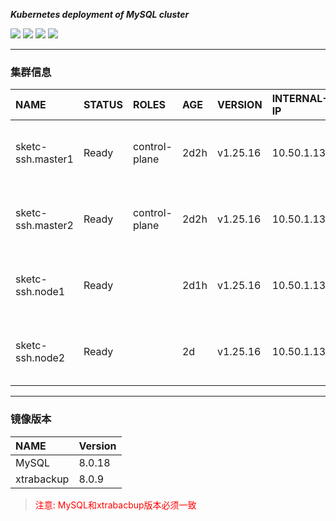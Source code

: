  <p align="left">
<b><i>Kubernetes deployment of MySQL cluster </i></b>
</p>
<p align="left">
<a herf="https://img.shields.io/badge/CNCF-Kubernetes-informational?style=flat&logo=Kubernetes&color=777BB4"><img src="https://img.shields.io/badge/CNCF-Kubernetes-informational?style=flat&logo=Kubernetes&color=777BB4"></a>
<a href="https://img.shields.io/github/issues/sush-sketc/Kubernetes-study-doc"><img src="https://img.shields.io/github/issues/sush-sketc/Kubernetes-study-doc"></a>
<a href="https://img.shields.io/github/license/sush-sketc/Kubernetes-study-doc"><img src="https://img.shields.io/github/license/sush-sketc/Kubernetes-study-doc"></a>
<a herf="https://img.shields.io/badge/mysql-db-v1?style=flat-square&logo=MySQL&labelColor=hsl&color=rgb"><img src="https://img.shields.io/badge/mysql-db-v1?style=flat-square&logo=MySQL&labelColor=hsl&color=rgb"></a>
</p>

---
### 集群信息

| NAME | STATUS | ROLES | AGE | VERSION | INTERNAL-IP | EXTERNAL-IP | OS-IMAGE | KERNEL-VERSION | CONTAINER-RUNTIME
| :-- | :-- | :-- | :-- | :-- | :-- | :-- | :-- | :-- | :-- | 
| sketc-ssh.master1 | Ready | control-plane | 2d2h | v1.25.16 | 10.50.1.130 | <none> | Rocky Linux 9.4 (Blue Onyx) | 5.14.0-427.40.1.el9_4.aarch64 | containerd://1.6.36
| sketc-ssh.master2 | Ready | control-plane | 2d2h | v1.25.16 | 10.50.1.134 | <none> | Rocky Linux 9.4 (Blue Onyx) | 5.14.0-427.40.1.el9_4.aarch64 | containerd://1.6.36
| sketc-ssh.node1 | Ready | <none> | 2d1h | v1.25.16 | 10.50.1.131 | <none> | Rocky Linux 9.4 (Blue Onyx) | 5.14.0-427.40.1.el9_4.aarch64 | containerd://1.6.36
| sketc-ssh.node2 | Ready | <none> | 2d | v1.25.16 | 10.50.1.132 | <none> | Rocky Linux 9.4 (Blue Onyx) | 5.14.0-427.40.1.el9_4.aarch64 | containerd://1.6.36

---
### 镜像版本
| NAME | Version |
| :-- | :-- |
| MySQL | 8.0.18 |
| xtrabackup | 8.0.9 |

> <font color=red> 注意: MySQL和xtrabacbup版本必须一致</font> <br>

